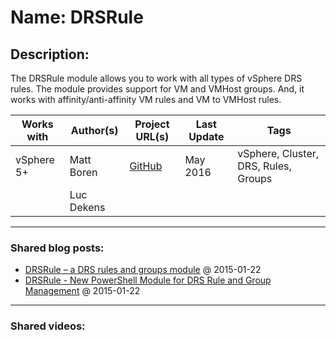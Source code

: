 # Name: DRSRule

## Description:
The DRSRule module allows you to work with all types of vSphere DRS rules. The module provides support for VM and VMHost groups. And, it works with affinity/anti-affinity VM rules and VM to VMHost rules.

| Works with | Author(s)  | Project URL(s) | Last Update   | Tags |
|------------|------------|----------------|---------------|------|
| vSphere 5+ | Matt Boren | [GitHub](https://https://github.com/PowerCLIGoodies/DRSRule) | May 2016 | vSphere, Cluster, DRS, Rules, Groups |
|            | Luc Dekens |                |               |
____

### Shared blog posts:
- [DRSRule – a DRS rules and groups module](http://www.lucd.info/2015/01/22/drsrule-drs-rules-and-groups-module/) @ 2015-01-22
- [DRSRule - New PowerShell Module for DRS Rule and Group Management](http://www.vnugglets.com/2015/01/drsrule-new-powershell-module-for-drs.html) @ 2015-01-22

____
### Shared videos:

